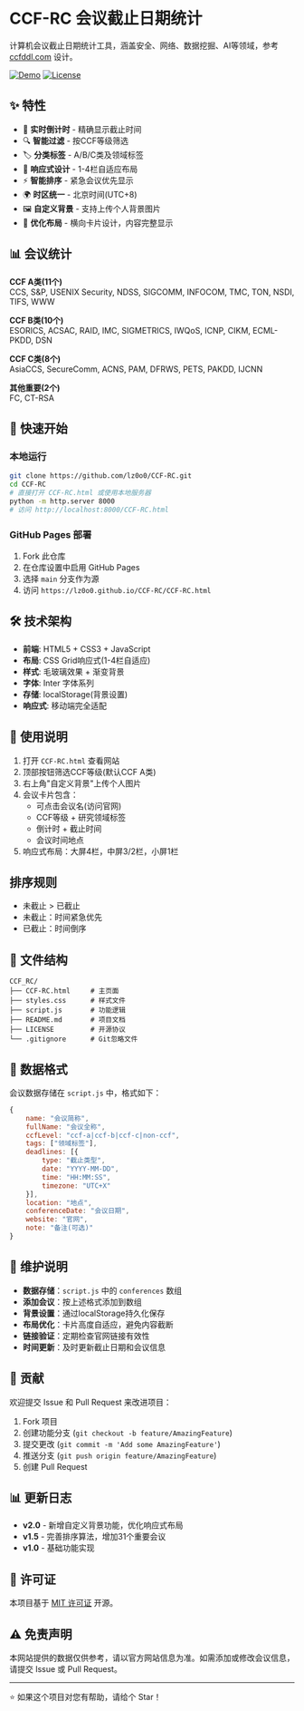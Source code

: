 # CCF-RC 会议截止日期统计

计算机会议截止日期统计工具，涵盖安全、网络、数据挖掘、AI等领域，参考 [ccfddl.com](https://ccfddl.com/) 设计。

[![Demo](https://img.shields.io/badge/Demo-Live-green)](https://lz0o0.github.io/CCF-RC/)
[![License](https://img.shields.io/badge/License-MIT-blue)](#)

## ✨ 特性

- 📅 **实时倒计时** - 精确显示截止时间
- 🔍 **智能过滤** - 按CCF等级筛选
- 🏷️ **分类标签** - A/B/C类及领域标签
- 📱 **响应式设计** - 1-4栏自适应布局
- ⚡ **智能排序** - 紧急会议优先显示
- 🌍 **时区统一** - 北京时间(UTC+8)
- 🖼️ **自定义背景** - 支持上传个人背景图片
- 🎨 **优化布局** - 横向卡片设计，内容完整显示

## 📊 会议统计

**CCF A类(11个)**  
CCS, S&P, USENIX Security, NDSS, SIGCOMM, INFOCOM, TMC, TON, NSDI, TIFS, WWW

**CCF B类(10个)**  
ESORICS, ACSAC, RAID, IMC, SIGMETRICS, IWQoS, ICNP, CIKM, ECML-PKDD, DSN

**CCF C类(8个)**  
AsiaCCS, SecureComm, ACNS, PAM, DFRWS, PETS, PAKDD, IJCNN

**其他重要(2个)**  
FC, CT-RSA

## 🚀 快速开始

### 本地运行
```bash
git clone https://github.com/lz0o0/CCF-RC.git
cd CCF-RC
# 直接打开 CCF-RC.html 或使用本地服务器
python -m http.server 8000
# 访问 http://localhost:8000/CCF-RC.html
```

### GitHub Pages 部署
1. Fork 此仓库
2. 在仓库设置中启用 GitHub Pages
3. 选择 `main` 分支作为源
4. 访问 `https://lz0o0.github.io/CCF-RC/CCF-RC.html`

## 🛠️ 技术架构

- **前端**: HTML5 + CSS3 + JavaScript
- **布局**: CSS Grid响应式(1-4栏自适应)
- **样式**: 毛玻璃效果 + 渐变背景
- **字体**: Inter 字体系列
- **存储**: localStorage(背景设置)
- **响应式**: 移动端完全适配

## 📖 使用说明

1. 打开 `CCF-RC.html` 查看网站
2. 顶部按钮筛选CCF等级(默认CCF A类)
3. 右上角"自定义背景"上传个人图片
4. 会议卡片包含：
   - 可点击会议名(访问官网)
   - CCF等级 + 研究领域标签
   - 倒计时 + 截止时间
   - 会议时间地点
5. 响应式布局：大屏4栏，中屏3/2栏，小屏1栏

## 排序规则

- 未截止 > 已截止
- 未截止：时间紧急优先
- 已截止：时间倒序

## 📁 文件结构

```
CCF_RC/
├── CCF-RC.html     # 主页面
├── styles.css      # 样式文件
├── script.js       # 功能逻辑
├── README.md       # 项目文档
├── LICENSE         # 开源协议
└── .gitignore      # Git忽略文件
```

## 📝 数据格式

会议数据存储在 `script.js` 中，格式如下：

```javascript
{
    name: "会议简称",
    fullName: "会议全称", 
    ccfLevel: "ccf-a|ccf-b|ccf-c|non-ccf",
    tags: ["领域标签"],
    deadlines: [{
        type: "截止类型",
        date: "YYYY-MM-DD",
        time: "HH:MM:SS", 
        timezone: "UTC+X"
    }],
    location: "地点",
    conferenceDate: "会议日期",
    website: "官网",
    note: "备注(可选)"
}
```

## 🔧 维护说明

- **数据存储**：`script.js` 中的 `conferences` 数组
- **添加会议**：按上述格式添加到数组
- **背景设置**：通过localStorage持久化保存
- **布局优化**：卡片高度自适应，避免内容截断
- **链接验证**：定期检查官网链接有效性
- **时间更新**：及时更新截止日期和会议信息

## 🤝 贡献

欢迎提交 Issue 和 Pull Request 来改进项目：

1. Fork 项目
2. 创建功能分支 (`git checkout -b feature/AmazingFeature`)
3. 提交更改 (`git commit -m 'Add some AmazingFeature'`)
4. 推送分支 (`git push origin feature/AmazingFeature`)
5. 创建 Pull Request

## 📊 更新日志

- **v2.0** - 新增自定义背景功能，优化响应式布局
- **v1.5** - 完善排序算法，增加31个重要会议
- **v1.0** - 基础功能实现

## 📄 许可证

本项目基于 [MIT 许可证](LICENSE) 开源。

## ⚠️ 免责声明

本网站提供的数据仅供参考，请以官方网站信息为准。如需添加或修改会议信息，请提交 Issue 或 Pull Request。

---

⭐ 如果这个项目对您有帮助，请给个 Star！
